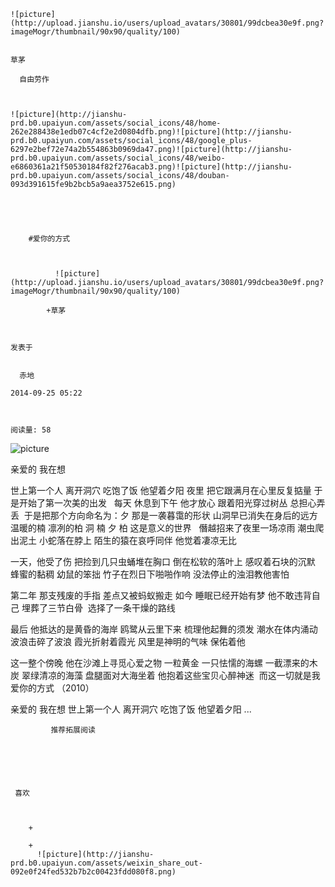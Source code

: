 
    
  
    ![picture](http://upload.jianshu.io/users/upload_avatars/30801/99dcbea30e9f.png?imageMogr/thumbnail/90x90/quality/100)
    

    草茅
  
      自由劳作

  
  
    ![picture](http://jianshu-prd.b0.upaiyun.com/assets/social_icons/48/home-262e288438e1edb07c4cf2e2d0804dfb.png)![picture](http://jianshu-prd.b0.upaiyun.com/assets/social_icons/48/google_plus-6297e2bef72e74a2b554863b0969da47.png)![picture](http://jianshu-prd.b0.upaiyun.com/assets/social_icons/48/weibo-e6860361a21f50530184f82f276acab3.png)![picture](http://jianshu-prd.b0.upaiyun.com/assets/social_icons/48/douban-093d391615fe9b2bcb5a9aea3752e615.png)
  


    
      
        #爱你的方式
        
          
            
              ![picture](http://upload.jianshu.io/users/upload_avatars/30801/99dcbea30e9f.png?imageMogr/thumbnail/90x90/quality/100)
            
            +草茅
        
        
    
    发表于 

    
      赤地

    2014-09-25 05:22

    

    阅读量: 58
  


        
            


![picture](http://upload-images.jianshu.io/upload_images/30801-0c639116a8bed798.jpg?imageView2/2/w/1240/q/100)

  亲爱的 我在想

  世上第一个人
  离开洞穴 吃饱了饭 他望着夕阳
  夜里 把它跟满月在心里反复掂量
  于是开始了第一次美的出发
   
  每天 休息到下午 他才放心
  跟着阳光穿过树丛
  总担心弄丢 
  于是把那个方向命名为：夕
  那是一袭暮霭的形状
  山洞早已消失在身后的远方
  温暖的楠 凛冽的柏
  洞 楠 夕 柏 这是意义的世界
   
  僭越招来了夜里一场凉雨
  潮虫爬出泥土 小蛇落在脖上
  陌生的猿在哀呼同伴
  他觉着凄凉无比
  

  一天，他受了伤
  把捡到几只虫蛹堆在胸口
  倒在松软的落叶上
  感叹着石块的沉默 蜂蜜的黏稠 幼鼠的笨拙
  竹子在烈日下啪啪作响
  没法停止的浊泪教他害怕
  

  第二年 那支残废的手指
  差点又被蚂蚁搬走
  如今 睡眠已经开始有梦
  他不敢违背自己
  埋葬了三节白骨 
  选择了一条干燥的路线
  

  最后
  他抵达的是黄昏的海岸
  鸥鹭从云里下来
  梳理他起舞的须发
  潮水在体内涌动
  波浪击碎了波浪
  霞光折射着霞光
  风里是神明的气味
  保佑着他
  

  这一整个傍晚
  他在沙滩上寻觅心爱之物
  一粒黄金
  一只怯懦的海螺
  一截漂来的木炭
  翠绿清凉的海藻
  盘腿面对大海坐着
  他抱着这些宝贝心醉神迷 
  而这一切就是我爱你的方式
  （2010）

        
              
    
  亲爱的 我在想   世上第一个人  离开洞穴 吃饱了饭 他望着夕阳  ...
      
    
    
      
      
      
          
             推荐拓展阅读
        
      
    
    
      
          
     喜欢

      
      
        +
                  
        +
          ![picture](http://jianshu-prd.b0.upaiyun.com/assets/weixin_share_out-092e0f24fed532b7b2c00423fdd080f8.png)
        
      
    
  


